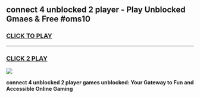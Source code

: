 
## connect 4 unblocked 2 player - Play Unblocked Gmaes & Free #oms10
<h3>
<a href="https://news.freeplayer.one?title=connect_4_unblocked_2_player&ref=27F">CLICK TO PLAY</a></h3>
<hr>

<h3>
<a href="https://news.freeplayer.one?title=connect_4_unblocked_2_player&ref=27F">CLICK 2 PLAY</a>
  
</h3>

<a href="https://news.freeplayer.one?title=connect_4_unblocked_2_player&ref=27F/"><img src="https://clearcache.store/games.png"></a>


**connect 4 unblocked 2 player games unblocked: Your Gateway to Fun and Accessible Online Gaming**
